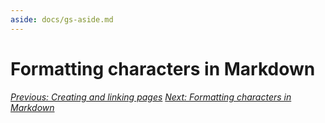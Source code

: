 ```yaml
---
aside: docs/gs-aside.md
---
```


# Formatting characters in Markdown 

###### [Previous: Creating and linking pages](gs-creating-and-linking-pages.html) [Next: Formatting characters in Markdown](gs-formatting-characters-in-markdown.html)

